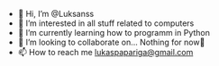 - 👋 Hi, I’m @Luksanss
- 👀 I’m interested in all stuff related to computers
- 🌱 I’m currently learning how to programm in Python
- 💞️ I’m looking to collaborate on... Nothing for now👀
- 📫 How to reach me lukaspapariga@gmail.com

<!---
Luksanss/Luksanss is a ✨ special ✨ repository because its `README.md` (this file) appears on your GitHub profile.
You can click the Preview link to take a look at your changes.
--->
